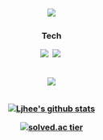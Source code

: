 <h1 align="center">
<img src="https://capsule-render.vercel.app/api?type=waving&color=0:43cea2,100:185a9d&height=300&section=header&text=Ljhee's%20Github%20❄️&fontSize=90" /></p>

<p>
<h3 align = 'center'> Tech </p>

<p>
<img src="https://img.shields.io/badge/R-276DC3?style=flat-square&logo=R&logoColor=white"/></a>&nbsp
<img src="https://img.shields.io/badge/Python-3776AB?style=flat-square&logo=Python&logoColor=white"/></a>&nbsp
</p>

</br>
<a href="https://hits.seeyoufarm.com"><img src="https://hits.seeyoufarm.com/api/count/incr/badge.svg?url=https%3A%2F%2Fgithub.com%2FIjhee%2Fhit-counter&count_bg=%2316C99D&title_bg=%23323F7F&icon=&icon_color=%23E7E7E7&title=hits&edge_flat=false"/></a>
</br>
</br>

[![Ljhee's github stats](https://github-readme-stats.vercel.app/api?username=Ijhee&theme=tokyonight)](https://github.com/Ijhee/github-readme-stats)   

[![solved.ac tier](http://mazassumnida.wtf/api/v2/generate_badge?boj=ljhee)](https://solved.ac/ljhee)

